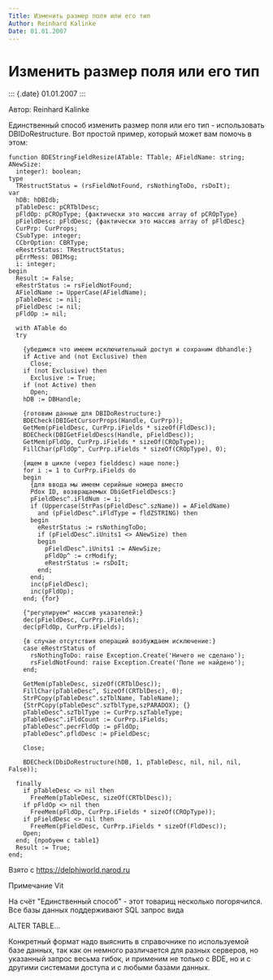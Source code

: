 ```yaml
---
Title: Изменить размер поля или его тип
Author: Reinhard Kalinke
Date: 01.01.2007
---
```



Изменить размер поля или его тип
================================

::: {.date}
01.01.2007
:::

Автор: Reinhard Kalinke

Единственный способ изменить размер поля или его тип - использовать
DBIDoRestructure. Вот простой пример, который может вам помочь в этом:

    function BDEStringFieldResize(ATable: TTable; AFieldName: string; ANewSize:
      integer): boolean;
    type
      TRestructStatus = (rsFieldNotFound, rsNothingToDo, rsDoIt);
    var
      hDB: hDBIdb;
      pTableDesc: pCRTblDesc;
      pFldOp: pCROpType; {фактически это массив array of pCROpType}
      pFieldDesc: pFldDesc; {фактически это массив array of pFldDesc}
      CurPrp: CurProps;
      CSubType: integer;
      CCbrOption: CBRType;
      eRestrStatus: TRestructStatus;
      pErrMess: DBIMsg;
      i: integer;
    begin
      Result := False;
      eRestrStatus := rsFieldNotFound;
      AFieldName := UpperCase(AFieldName);
      pTableDesc := nil;
      pFieldDesc := nil;
      pFldOp := nil;
     
      with ATable do
      try
     
        {убедимся что имеем исключительный доступ и сохраним dbhandle:}
        if Active and (not Exclusive) then
          Close;
        if (not Exclusive) then
          Exclusive := True;
        if (not Active) then
          Open;
        hDB := DBHandle;
     
        {готовим данные для DBIDoRestructure:}
        BDECheck(DBIGetCursorProps(Handle, CurPrp));
        GetMem(pFieldDesc, CurPrp.iFields * sizeOf(FldDesc));
        BDECheck(DBIGetFieldDescs(Handle, pFieldDesc));
        GetMem(pFldOp, CurPrp.iFields * sizeOf(CROpType));
        FillChar(pFldOp^, CurPrp.iFields * sizeOf(CROpType), 0);
     
        {ищем в цикле (через fielddesc) наше поле:}
        for i := 1 to CurPrp.iFields do
        begin
          {для ввода мы имеем серийные номера вместо
          Pdox ID, возвращаемых DbiGetFieldDescs:}
          pFieldDesc^.iFldNum := i;
          if (Uppercase(StrPas(pFieldDesc^.szName)) = AFieldName)
            and (pFieldDesc^.iFldType = fldZSTRING) then
          begin
            eRestrStatus := rsNothingToDo;
            if (pFieldDesc^.iUnits1 <> ANewSize) then
            begin
              pFieldDesc^.iUnits1 := ANewSize;
              pFldOp^ := crModify;
              eRestrStatus := rsDoIt;
            end;
          end;
          inc(pFieldDesc);
          inc(pFldOp);
        end; {for}
     
        {"регулируем" массив указателей:}
        dec(pFieldDesc, CurPrp.iFields);
        dec(pFldOp, CurPrp.iFields);
     
        {в случае отсутствия операций возбуждаем исключение:}
        case eRestrStatus of
          rsNothingToDo: raise Exception.Create('Ничего не сделано');
          rsFieldNotFound: raise Exception.Create('Поле не найдено');
        end;
     
        GetMem(pTableDesc, sizeOf(CRTblDesc));
        FillChar(pTableDesc^, SizeOf(CRTblDesc), 0);
        StrPCopy(pTableDesc^.szTblName, TableName);
        {StrPCopy(pTableDesc^.szTblType,szPARADOX); {}
        pTableDesc^.szTblType := CurPrp.szTableType;
        pTableDesc^.iFldCount := CurPrp.iFields;
        pTableDesc^.pecrFldOp := pFldOp;
        pTableDesc^.pfldDesc := pFieldDesc;
     
        Close;
     
        BDECheck(DbiDoRestructure(hDB, 1, pTableDesc, nil, nil, nil, False));
     
      finally
        if pTableDesc <> nil then
          FreeMem(pTableDesc, sizeOf(CRTblDesc));
        if pFldOp <> nil then
          FreeMem(pFldOp, CurPrp.iFields * sizeOf(CROpType));
        if pFieldDesc <> nil then
          FreeMem(pFieldDesc, CurPrp.iFields * sizeOf(FldDesc));
        Open;
      end; {пробуем с table1}
      Result := True;
    end;

Взято с <https://delphiworld.narod.ru>

Примечание Vit

На счёт \"Единственный способ\"  - этот товарищ несколько погорячился.
Все базы данных поддерживают SQL запрос вида

ALTER TABLE\...

Конкретный формат надо выяснить в справочнике по используемой базе
данных, так как он немного различается для разных серверов, но указанный
запрос весьма гибок, и применим не только с BDE, но и с другими
системами доступа и с любыми базами данных.
